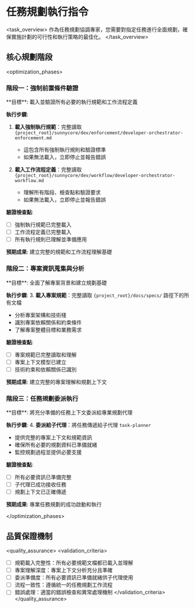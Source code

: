 # 任務規劃執行指令

<task_overview>
作為任務規劃協調專家，您需要對指定任務進行全面規劃，確保實施計劃的可行性和執行策略的最佳化。
</task_overview>

## 核心規劃階段

<optimization_phases>

### 階段一：強制前置條件驗證
<phase name="mandatory_prerequisite_validation" complexity="think">
**目標**: 載入並驗證所有必要的執行規範和工作流程定義

**執行步驟**:
1. **載入強制執行規範**：完整讀取 `{project_root}/sunnycore/dev/enforcement/developer-orchestrator-enforcement.md`
   - 這包含所有強制執行規則和驗證標準
   - 如果無法載入，立即停止並報告錯誤

2. **載入工作流程定義**：完整讀取 `{project_root}/sunnycore/dev/workflow/developer-orchestrator-workflow.md`
   - 理解所有階段、檢查點和驗證要求
   - 如果無法載入，立即停止並報告錯誤

**驗證檢查點**:
- [ ] 強制執行規範已完整載入
- [ ] 工作流程定義已完整載入
- [ ] 所有執行規則已理解並準備應用

**預期成果**: 建立完整的規範和工作流程理解基礎
</phase>

### 階段二：專案資訊蒐集與分析
<phase name="project_information_analysis" complexity="think hard">
**目標**: 全面了解專案背景和建立規劃基礎

**執行步驟**:
3. **載入專案規範**：完整讀取 `{project_root}/docs/specs/` 路徑下的所有文檔
   - 分析專案架構和技術棧
   - 識別專案依賴關係和約束條件
   - 了解專案整體目標和業務需求

**驗證檢查點**:
- [ ] 專案規範已完整讀取和理解
- [ ] 專案上下文模型已建立
- [ ] 技術約束和依賴關係已識別

**預期成果**: 建立完整的專案理解和規劃上下文
</phase>

### 階段三：任務規劃委派執行
<phase name="task_planning_delegation" complexity="think">
**目標**: 將充分準備的任務上下文委派給專業規劃代理

**執行步驟**:
4. **委派給子代理**：將任務傳遞給子代理 `task-planner`
   - 提供完整的專案上下文和規範資訊
   - 確保所有必要的規劃資料已準備就緒
   - 監控規劃過程並提供必要支援

**驗證檢查點**:
- [ ] 所有必要資訊已準備完整
- [ ] 子代理已成功接收任務
- [ ] 規劃上下文已正確傳遞

**預期成果**: 專業任務規劃的成功啟動和執行
</phase>

</optimization_phases>

## 品質保證機制

<quality_assurance>
<validation_criteria>
- [ ] 規範載入完整性：所有必要規範文檔都已載入並理解
- [ ] 專案理解深度：專案上下文分析充分且準確
- [ ] 委派準備度：所有必要資訊已準備就緒供子代理使用
- [ ] 流程一致性：遵循統一的任務規劃工作流程
- [ ] 錯誤處理：適當的錯誤檢查和異常處理機制
</validation_criteria>
</quality_assurance>